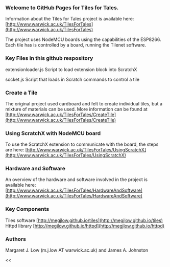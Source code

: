 ### Welcome to GitHub Pages for Tiles for Tales.

Information about the Tiles for Tales project is available here:  [http://www.warwick.ac.uk/TilesForTales](http://www.warwick.ac.uk/TilesForTales)

The project uses NodeMCU boards using the capabilities of the ESP8266.  Each tile has is controlled by a board, running the Tilenet software.  

### Key Files in this github respository

extensionloader.js  Script to load extension block into ScratchX

socket.js Script that loads in Scratch commands to control a tile

### Create a Tile
The original project used cardboard and felt to create individual tiles, but a mixture of materials can be used.  More information can be found at [http://www.warwick.ac.uk/TilesForTales/CreateTile](http://www.warwick.ac.uk/TilesForTales/CreateTile)

### Using ScratchX with NodeMCU board
To use the ScratchX extension to communicate with the board, the steps are here: [http://www.warwick.ac.uk/TilesForTales/UsingScratchX](http://www.warwick.ac.uk/TilesForTales/UsingScratchX)

### Hardware and Software
An overview of the hardware and software involved in the project is available here:  [http://www.warwick.ac.uk/TilesForTales/HardwareAndSoftware](http://www.warwick.ac.uk/TilesForTales/HardwareAndSoftware)

### Key Components
Tiles software [http://megjlow.github.io/tiles](http://megjlow.github.io/tiles)  
Httpd library [http://megjlow.github.io/httpd](http://megjlow.github.io/httpd)

### Authors
Margaret J. Low (m.j.low AT warwick.ac.uk) and James A. Johnston

<<
